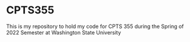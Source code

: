 # CPTS355
This is my repository to hold my code for CPTS 355 during the Spring of 2022 Semester at Washington State University
